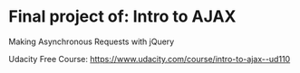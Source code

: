 
# Final project of: Intro to AJAX
Making Asynchronous Requests with jQuery

Udacity Free Course: 
https://www.udacity.com/course/intro-to-ajax--ud110
